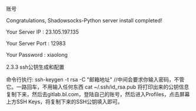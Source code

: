 账号

Congratulations, Shadowsocks-Python server install completed!

Your Server IP        :  23.105.197.135

Your Server Port      :  12983

Your Password         :  xiaolong

2.3.3 ssh公钥生成和配置

命令行执行:
ssh-keygen -t rsa -C "邮箱地址"  //中间会要求你输入密码，不管它。一路回车，不用输入任何东西
cat ~/.ssh/id_rsa.pub
将打印出来的公钥信息复制下来，然后去gitlab.bl.com，登陆自己的账号，然后进入Profiles，点击屏幕上方SSH Keys，将复制下来的SSH公钥填入即可。